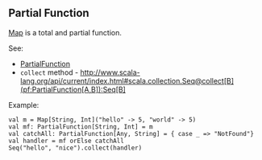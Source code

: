 ## Partial Function

[Map](http://www.scala-lang.org/api/current/index.html#scala.collection.Map) is a total and partial function.

See:

* [PartialFunction](http://www.scala-lang.org/api/current/index.html#scala.PartialFunction)
* `collect` method -  http://www.scala-lang.org/api/current/index.html#scala.collection.Seq@collect[B](pf:PartialFunction[A,B]):Seq[B]

Example:

```
val m = Map[String, Int]("hello" -> 5, "world" -> 5)
val mf: PartialFunction[String, Int] = m
val catchAll: PartialFunction[Any, String] = { case _ => "NotFound"}
val handler = mf orElse catchAll
Seq("hello", "nice").collect(handler)
```
